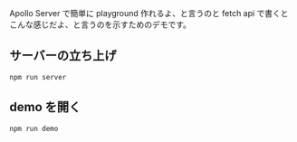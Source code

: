 Apollo Server で簡単に playground 作れるよ、と言うのと fetch api で書くとこんな感じだよ、と言うのを示すためのデモです。

## サーバーの立ち上げ

`npm run server`

## demo を開く

`npm run demo`
